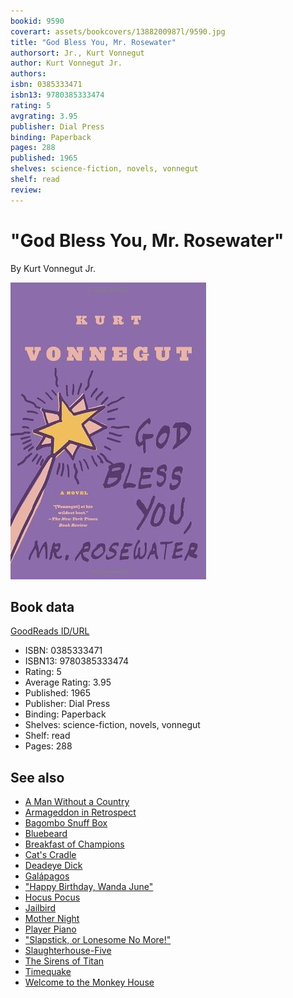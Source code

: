 ```yaml
---
bookid: 9590
coverart: assets/bookcovers/1388200987l/9590.jpg
title: "God Bless You, Mr. Rosewater"
authorsort: Jr., Kurt Vonnegut
author: Kurt Vonnegut Jr.
authors: 
isbn: 0385333471
isbn13: 9780385333474
rating: 5
avgrating: 3.95
publisher: Dial Press
binding: Paperback
pages: 288
published: 1965
shelves: science-fiction, novels, vonnegut
shelf: read
review: 
---
```


# "God Bless You, Mr. Rosewater"

By Kurt Vonnegut Jr.

![](../../assets/bookcovers/1388200987l/9590.jpg)

## Book data

[GoodReads ID/URL](https://www.goodreads.com/book/show/9590)

- ISBN: 0385333471
- ISBN13: 9780385333474
- Rating: 5
- Average Rating: 3.95
- Published: 1965
- Publisher: Dial Press
- Binding: Paperback
- Shelves: science-fiction, novels, vonnegut
- Shelf: read
- Pages: 288


## See also

- [A Man Without a Country](A_Man_Without_a_Country.md)
- [Armageddon in Retrospect](Armageddon_in_Retrospect-_And_Other_New_and_Unpublished_Writings_on_War_and_Peace.md)
- [Bagombo Snuff Box](Bagombo_Snuff_Box.md)
- [Bluebeard](Bluebeard.md)
- [Breakfast of Champions](Breakfast_of_Champions.md)
- [Cat's Cradle](Cats_Cradle.md)
- [Deadeye Dick](Deadeye_Dick.md)
- [Galápagos](Galápagos.md)
- ["Happy Birthday, Wanda June"](Happy_Birthday__Wanda_June.md)
- [Hocus Pocus](Hocus_Pocus.md)
- [Jailbird](Jailbird.md)
- [Mother Night](Mother_Night.md)
- [Player Piano](Player_Piano.md)
- ["Slapstick, or Lonesome No More!"](Slapstick__or_Lonesome_No_More!.md)
- [Slaughterhouse-Five](Slaughterhouse-Five.md)
- [The Sirens of Titan](The_Sirens_of_Titan.md)
- [Timequake](Timequake.md)
- [Welcome to the Monkey House](Welcome_to_the_Monkey_House.md)
